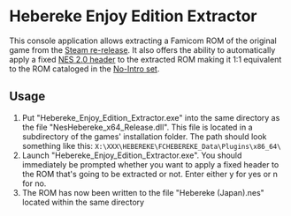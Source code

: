 # Hebereke Enjoy Edition Extractor

This console application allows extracting a Famicom ROM of the original game from the [Steam re-release](https://store.steampowered.com/app/2869000).
It also offers the ability to automatically apply a fixed [NES 2.0 header](https://www.nesdev.org/wiki/NES_2.0) to the extracted ROM making it 1:1 equivalent to the ROM cataloged in the [No-Intro set](https://datomatic.no-intro.org/index.php?page=show_record&s=45&n=0942).

## Usage
1. Put "Hebereke_Enjoy_Edition_Extractor.exe" into the same directory as the file "NesHebereke_x64_Release.dll". This file is located in a subdirectory of the games' installation folder. The path should look something like this: `X:\XXX\HEBEREKE\FCHEBEREKE_Data\Plugins\x86_64\`
2. Launch "Hebereke_Enjoy_Edition_Extractor.exe". You should immediately be prompted whether you want to apply a fixed header to the ROM that's going to be extracted or not. Enter either y for yes or n for no.
3. The ROM has now been written to the file "Hebereke (Japan).nes" located within the same directory
